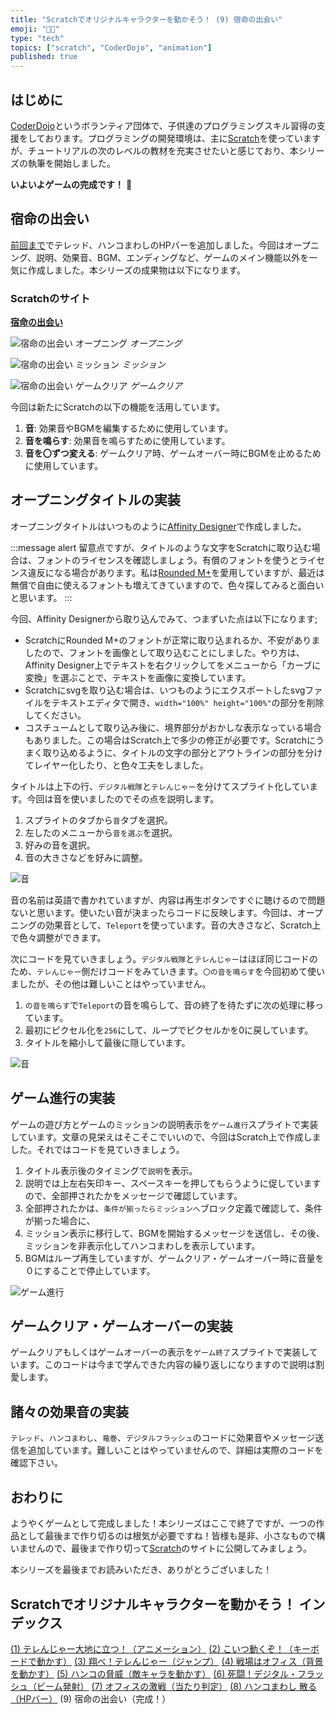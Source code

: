 ```yaml
---
title: "Scratchでオリジナルキャラクターを動かそう！ (9) 宿命の出会い"
emoji: "🧑‍💻"
type: "tech"
topics: ["scratch", "CoderDojo", "animation"]
published: true
---
```


## はじめに

[CoderDojo](https://coderdojo.jp/)というボランティア団体で、子供達のプログラミングスキル習得の支援をしております。プログラミングの開発環境は、主に[Scratch](https://scratch.mit.edu)を使っていますが、チュートリアルの次のレベルの教材を充実させたいと感じており、本シリーズの執筆を開始しました。

**いよいよゲームの完成です！** 🎉

## 宿命の出会い

[前回まで](https://zenn.dev/naoji/articles/scratch-telenger-0080)でテレッド、ハンコまわしのHPバーを追加しました。今回はオープニング、説明、効果音、BGM、エンディングなど、ゲームのメイン機能以外を一気に作成しました。本シリーズの成果物は以下になります。

### Scratchのサイト

**[宿命の出会い](https://scratch.mit.edu/projects/860791993/)**

![宿命の出会い オープニング](/images/scratch-telenger-0090/scratch-telenger-0090-fighting-1.gif)
*オープニング*

![宿命の出会い ミッション](/images/scratch-telenger-0090/scratch-telenger-0090-fighting-2.gif)
*ミッション*

![宿命の出会い ゲームクリア](/images/scratch-telenger-0090/scratch-telenger-0090-fighting-3.gif)
*ゲームクリア*

今回は新たにScratchの以下の機能を活用しています。

1. **音**: 効果音やBGMを編集するために使用しています。
2. **音を鳴らす**: 効果音を鳴らすために使用しています。
3. **音を〇ずつ変える**: ゲームクリア時、ゲームオーバー時にBGMを止めるために使用しています。

## オープニングタイトルの実装

オープニングタイトルはいつものように[Affinity Designer](https://affinity.serif.com/ja-jp/designer)で作成しました。

:::message alert
留意点ですが、タイトルのような文字をScratchに取り込む場合は、フォントのライセンスを確認しましょう。有償のフォントを使うとライセンス違反になる場合があります。私は[Rounded M+](http://jikasei.me/font/rounded-mplus/about.html)を愛用していますが、最近は無償で自由に使えるフォントも増えてきていますので、色々探してみると面白いと思います。
:::

今回、Affinity Designerから取り込んでみて、つまずいた点は以下になります;

- ScratchにRounded M+のフォントが正常に取り込まれるか、不安がありましたので、フォントを画像として取り込むことにしました。やり方は、Affinity Designer上でテキストを右クリックしてをメニューから「カーブに変換」を選ぶことで、テキストを画像に変換しています。
- Scratchにsvgを取り込む場合は、いつものようにエクスポートしたsvgファイルをテキストエディタで開き、`width="100%" height="100%"`の部分を削除してください。
- コスチュームとして取り込み後に、境界部分がおかしな表示なっている場合もありました。この場合はScratch上で多少の修正が必要です。Scratchにうまく取り込めるように、タイトルの文字の部分とアウトラインの部分を分けてレイヤー化したり、と色々工夫をしました。

タイトルは上下の行、`デジタル戦隊`と`テレんじゃー`を分けてスプライト化しています。今回は音を使いましたのでその点を説明します。

1. スプライトのタブから`音`タブを選択。
2. 左したのメニューから`音を選ぶ`を選択。
3. 好みの音を選択。
4. 音の大きさなどを好みに調整。

![音](/images/scratch-telenger-0090/sound.png)

音の名前は英語で書かれていますが、内容は再生ボタンですぐに聴けるので問題ないと思います。使いたい音が決まったらコードに反映します。今回は、オープニングの効果音として、`Teleport`を使っています。音の大きさなど、Scratch上で色々調整ができます。

次にコードを見ていきましょう。`デジタル戦隊`と`テレんじゃー`はほぼ同じコードのため、`テレんじゃー`側だけコードをみていきます。`〇の音を鳴らす`を今回初めて使いましたが、その他は難しいことはやっていません。

1. `の音を鳴らす`で`Teleport`の音を鳴らして、音の終了を待たずに次の処理に移っています。
2. 最初にピクセル化を`256`にして、ループでピクセルかを0に戻しています。
3. タイトルを縮小して最後に隠しています。

![音](/images/scratch-telenger-0090/telenger-title.png)

## ゲーム進行の実装

ゲームの遊び方とゲームのミッションの説明表示を`ゲーム進行`スプライトで実装しています。文章の見栄えはそこそこでいいので、今回はScratch上で作成しました。それではコードを見ていきましょう。

1. タイトル表示後のタイミングで`説明`を表示。
2. 説明では上左右矢印キー、スペースキーを押してもらうように促していますので、全部押されたかをメッセージで確認しています。
3. 全部押されたかは、`条件が揃ったらミッションへ`ブロック定義で確認して、条件が揃った場合に、
4. ミッション表示に移行して、BGMを開始するメッセージを送信し、その後、ミッションを非表示化してハンコまわしを表示しています。
5. BGMはループ再生していますが、ゲームクリア・ゲームオーバー時に音量を０にすることで停止しています。

![ゲーム進行](/images/scratch-telenger-0090/explanation.png)

## ゲームクリア・ゲームオーバーの実装

ゲームクリアもしくはゲームオーバーの表示を`ゲーム終了`スプライトで実装しています。このコードは今まで学んできた内容の繰り返しになりますので説明は割愛します。

## 諸々の効果音の実装

`テレッド`、`ハンコまわし`、`竜巻`、`デジタルフラッシュ`のコードに効果音やメッセージ送信を追加しています。難しいことはやっていませんので、詳細は実際のコードを確認下さい。

## おわりに

ようやくゲームとして完成しました！本シリーズはここで終了ですが、一つの作品として最後まで作り切るのは根気が必要ですね！皆様も是非、小さなもので構いませんので、最後まで作り切って[Scratch](https://scratch.mit.edu/)のサイトに公開してみましょう。

本シリーズを最後までお読みいただき、ありがとうございました！

## Scratchでオリジナルキャラクターを動かそう！ インデックス

[(1) テレんじゃー大地に立つ！（アニメーション）](https://zenn.dev/naoji/articles/scratch-telenger-0010)
[(2) こいつ動くぞ！（キーボードで動かす）](https://zenn.dev/naoji/articles/scratch-telenger-0020)
[(3) 翔べ！テレんじゃー（ジャンプ）](https://zenn.dev/naoji/articles/scratch-telenger-0030)
[(4) 戦場はオフィス（背景を動かす）](https://zenn.dev/naoji/articles/scratch-telenger-0040)
[(5) ハンコの脅威（敵キャラを動かす）](https://zenn.dev/naoji/articles/scratch-telenger-0050)
[(6) 死闘！デジタル・フラッシュ（ビーム発射）](https://zenn.dev/naoji/articles/scratch-telenger-0060)
[(7) オフィスの激戦（当たり判定）](https://zenn.dev/naoji/articles/scratch-telenger-0070)
[(8) ハンコまわし 散る（HPバー）](https://zenn.dev/naoji/articles/scratch-telenger-0080)
(9) 宿命の出会い（完成！）
